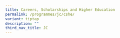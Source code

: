 ```yaml
---
title: Careers, Scholarships and Higher Education
permalink: /programmes/jc/cshe/
variant: tiptap
description: ""
third_nav_title: JC
---
```

